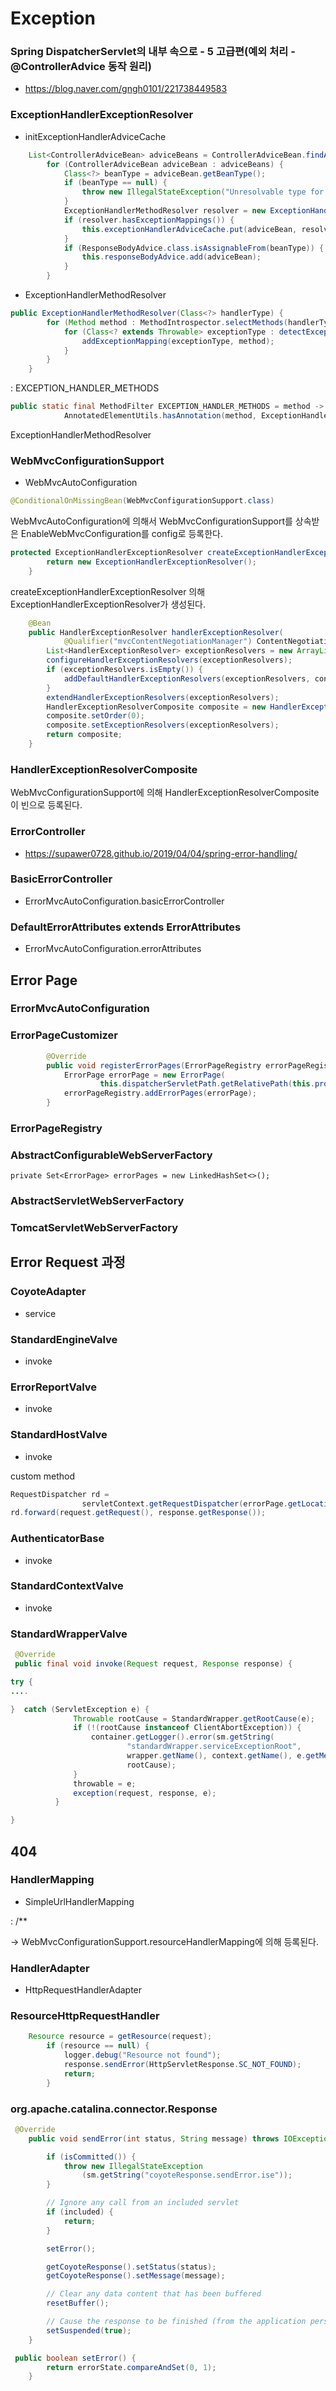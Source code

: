 # Exception 

### Spring DispatcherServlet의 내부 속으로 - 5 고급편(예외 처리 - @ControllerAdvice  동작 원리)

- https://blog.naver.com/gngh0101/221738449583

### ExceptionHandlerExceptionResolver


- initExceptionHandlerAdviceCache

~~~java
	List<ControllerAdviceBean> adviceBeans = ControllerAdviceBean.findAnnotatedBeans(getApplicationContext());
		for (ControllerAdviceBean adviceBean : adviceBeans) {
			Class<?> beanType = adviceBean.getBeanType();
			if (beanType == null) {
				throw new IllegalStateException("Unresolvable type for ControllerAdviceBean: " + adviceBean);
			}
			ExceptionHandlerMethodResolver resolver = new ExceptionHandlerMethodResolver(beanType);
			if (resolver.hasExceptionMappings()) {
				this.exceptionHandlerAdviceCache.put(adviceBean, resolver);
			}
			if (ResponseBodyAdvice.class.isAssignableFrom(beanType)) {
				this.responseBodyAdvice.add(adviceBean);
			}
		}
~~~

- ExceptionHandlerMethodResolver

~~~java
public ExceptionHandlerMethodResolver(Class<?> handlerType) {
		for (Method method : MethodIntrospector.selectMethods(handlerType, EXCEPTION_HANDLER_METHODS)) {
			for (Class<? extends Throwable> exceptionType : detectExceptionMappings(method)) {
				addExceptionMapping(exceptionType, method);
			}
		}
	}
~~~

: EXCEPTION_HANDLER_METHODS 
~~~java
public static final MethodFilter EXCEPTION_HANDLER_METHODS = method ->
			AnnotatedElementUtils.hasAnnotation(method, ExceptionHandler.class);
~~~


ExceptionHandlerMethodResolver

### WebMvcConfigurationSupport

- WebMvcAutoConfiguration
~~~java
@ConditionalOnMissingBean(WebMvcConfigurationSupport.class)
~~~

WebMvcAutoConfiguration에 의해서 WebMvcConfigurationSupport를 상속받은 EnableWebMvcConfiguration를 config로 등록한다.

~~~java
protected ExceptionHandlerExceptionResolver createExceptionHandlerExceptionResolver() {
		return new ExceptionHandlerExceptionResolver();
	}
~~~

createExceptionHandlerExceptionResolver 의해 ExceptionHandlerExceptionResolver가 생성된다. 

~~~java
	@Bean
	public HandlerExceptionResolver handlerExceptionResolver(
			@Qualifier("mvcContentNegotiationManager") ContentNegotiationManager contentNegotiationManager) {
		List<HandlerExceptionResolver> exceptionResolvers = new ArrayList<>();
		configureHandlerExceptionResolvers(exceptionResolvers);
		if (exceptionResolvers.isEmpty()) {
			addDefaultHandlerExceptionResolvers(exceptionResolvers, contentNegotiationManager);
		}
		extendHandlerExceptionResolvers(exceptionResolvers);
		HandlerExceptionResolverComposite composite = new HandlerExceptionResolverComposite();
		composite.setOrder(0);
		composite.setExceptionResolvers(exceptionResolvers);
		return composite;
	}
~~~


### HandlerExceptionResolverComposite

WebMvcConfigurationSupport에 의해 HandlerExceptionResolverComposite이 빈으로 등록된다. 


### ErrorController

- https://supawer0728.github.io/2019/04/04/spring-error-handling/

### BasicErrorController

- ErrorMvcAutoConfiguration.basicErrorController

### DefaultErrorAttributes extends ErrorAttributes

- ErrorMvcAutoConfiguration.errorAttributes




## Error Page

### ErrorMvcAutoConfiguration

### ErrorPageCustomizer

~~~java
        @Override
		public void registerErrorPages(ErrorPageRegistry errorPageRegistry) {
			ErrorPage errorPage = new ErrorPage(
					this.dispatcherServletPath.getRelativePath(this.properties.getError().getPath()));
			errorPageRegistry.addErrorPages(errorPage);
		}
~~~

### ErrorPageRegistry

### AbstractConfigurableWebServerFactory

~~~
private Set<ErrorPage> errorPages = new LinkedHashSet<>();
~~~

### AbstractServletWebServerFactory

### TomcatServletWebServerFactory


## Error Request 과정 

### CoyoteAdapter

- service

### StandardEngineValve

- invoke

### ErrorReportValve

- invoke

### StandardHostValve

- invoke

custom method 

~~~java 
RequestDispatcher rd =
                servletContext.getRequestDispatcher(errorPage.getLocation());
rd.forward(request.getRequest(), response.getResponse());
~~~


### AuthenticatorBase

- invoke

### StandardContextValve

- invoke

### StandardWrapperValve

~~~java
 @Override
 public final void invoke(Request request, Response response) {

try {
....

}  catch (ServletException e) {
              Throwable rootCause = StandardWrapper.getRootCause(e);
              if (!(rootCause instanceof ClientAbortException)) {
                  container.getLogger().error(sm.getString(
                          "standardWrapper.serviceExceptionRoot",
                          wrapper.getName(), context.getName(), e.getMessage()),
                          rootCause);
              }
              throwable = e;
              exception(request, response, e);
          }

}
~~~


## 404

### HandlerMapping

- SimpleUrlHandlerMapping

: /**

-> WebMvcConfigurationSupport.resourceHandlerMapping에 의해 등록된다. 

### HandlerAdapter

- HttpRequestHandlerAdapter

### ResourceHttpRequestHandler

~~~java
	Resource resource = getResource(request);
		if (resource == null) {
			logger.debug("Resource not found");
			response.sendError(HttpServletResponse.SC_NOT_FOUND);
			return;
		}
~~~


### org.apache.catalina.connector.Response

~~~java
 @Override
    public void sendError(int status, String message) throws IOException {

        if (isCommitted()) {
            throw new IllegalStateException
                (sm.getString("coyoteResponse.sendError.ise"));
        }

        // Ignore any call from an included servlet
        if (included) {
            return;
        }

        setError();

        getCoyoteResponse().setStatus(status);
        getCoyoteResponse().setMessage(message);

        // Clear any data content that has been buffered
        resetBuffer();

        // Cause the response to be finished (from the application perspective)
        setSuspended(true);
    }
~~~

~~~java
 public boolean setError() {
        return errorState.compareAndSet(0, 1);
    }
~~~
